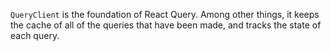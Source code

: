
`QueryClient` is the foundation of React Query. Among other things, it keeps the cache of all of the queries that have been made, and tracks the state of each query.
